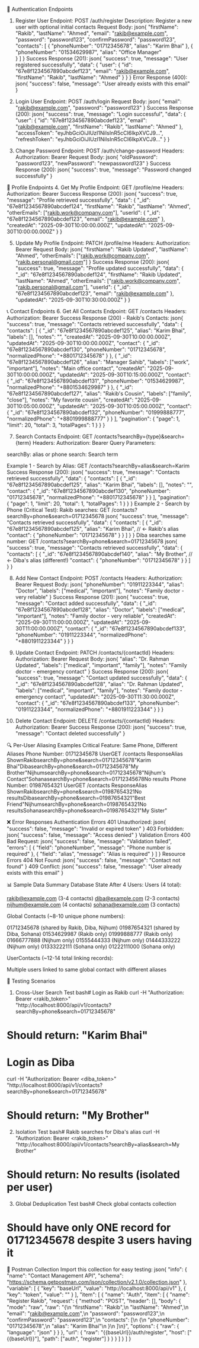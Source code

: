 🔐 Authentication Endpoints
1. Register User
Endpoint: POST /auth/register
Description: Register a new user with optional initial contacts
Request Body:
json{
  "firstName": "Rakib",
  "lastName": "Ahmed", 
  "email": "rakib@example.com",
  "password": "password123",
  "confirmPassword": "password123",
  "contacts": [
    {
      "phoneNumber": "01712345678",
      "alias": "Karim Bhai"
    },
    {
      "phoneNumber": "01534629987",
      "alias": "Office Manager"  
    }
  ]
}
Success Response (201):
json{
  "success": true,
  "message": "User registered successfully",
  "data": {
    "user": {
      "id": "67e8f1234567890abcdef123",
      "email": "rakib@example.com",
      "firstName": "Rakib",
      "lastName": "Ahmed"
    }
  }
}
Error Response (400):
json{
  "success": false,
  "message": "User already exists with this email"
}

2. Login User
Endpoint: POST /auth/login
Request Body:
json{
  "email": "rakib@example.com", 
  "password": "password123"
}
Success Response (200):
json{
  "success": true,
  "message": "Login successful",
  "data": {
    "user": {
      "id": "67e8f1234567890abcdef123",
      "email": "rakib@example.com",
      "firstName": "Rakib",
      "lastName": "Ahmed"
    },
    "accessToken": "eyJhbGciOiJIUzI1NiIsInR5cCI6IkpXVCJ9...",
    "refreshToken": "eyJhbGciOiJIUzI1NiIsInR5cCI6IkpXVCJ9..."
  }
}

3. Change Password
Endpoint: POST /auth/change-password
Headers: Authorization: Bearer <token>
Request Body:
json{
  "oldPassword": "password123",
  "newPassword": "newpassword123"
}
Success Response (200):
json{
  "success": true,
  "message": "Password changed successfully"
}

👤 Profile Endpoints
4. Get My Profile
Endpoint: GET /profile/me
Headers: Authorization: Bearer <token>
Success Response (200):
json{
  "success": true,
  "message": "Profile retrieved successfully",
  "data": {
    "_id": "67e8f1234567890abcdef124",
    "firstName": "Rakib",
    "lastName": "Ahmed", 
    "otherEmails": ["rakib.work@company.com"],
    "userId": {
      "_id": "67e8f1234567890abcdef123",
      "email": "rakib@example.com"
    },
    "createdAt": "2025-09-30T10:00:00.000Z",
    "updatedAt": "2025-09-30T10:00:00.000Z"
  }
}

5. Update My Profile
Endpoint: PATCH /profile/me
Headers: Authorization: Bearer <token>
Request Body:
json{
  "firstName": "Rakib Updated",
  "lastName": "Ahmed",
  "otherEmails": ["rakib.work@company.com", "rakib.personal@gmail.com"]
}
Success Response (200):
json{
  "success": true,
  "message": "Profile updated successfully", 
  "data": {
    "_id": "67e8f1234567890abcdef124",
    "firstName": "Rakib Updated",
    "lastName": "Ahmed",
    "otherEmails": ["rakib.work@company.com", "rakib.personal@gmail.com"],
    "userId": {
      "_id": "67e8f1234567890abcdef123", 
      "email": "rakib@example.com"
    },
    "updatedAt": "2025-09-30T10:30:00.000Z"
  }
}

📞 Contact Endpoints
6. Get All Contacts
Endpoint: GET /contacts
Headers: Authorization: Bearer <token>
Success Response (200) - Rakib's Contacts:
json{
  "success": true,
  "message": "Contacts retrieved successfully",
  "data": {
    "contacts": [
      {
        "_id": "67e8f1234567890abcdef125",
        "alias": "Karim Bhai",
        "labels": [],
        "notes": "",
        "createdAt": "2025-09-30T10:00:00.000Z",
        "updatedAt": "2025-09-30T10:00:00.000Z",
        "contact": {
          "_id": "67e8f1234567890abcdef130",
          "phoneNumber": "01712345678",
          "normalizedPhone": "+8801712345678"
        }
      },
      {
        "_id": "67e8f1234567890abcdef126", 
        "alias": "Manager Sahib",
        "labels": ["work", "important"],
        "notes": "Main office contact",
        "createdAt": "2025-09-30T10:00:00.000Z",
        "updatedAt": "2025-09-30T10:15:00.000Z", 
        "contact": {
          "_id": "67e8f1234567890abcdef131",
          "phoneNumber": "01534629987",
          "normalizedPhone": "+8801534629987"
        }
      },
      {
        "_id": "67e8f1234567890abcdef127",
        "alias": "Rakib's Cousin",
        "labels": ["family", "close"],
        "notes": "My favorite cousin",
        "createdAt": "2025-09-30T10:05:00.000Z",
        "updatedAt": "2025-09-30T10:05:00.000Z",
        "contact": {
          "_id": "67e8f1234567890abcdef132", 
          "phoneNumber": "01999888777",
          "normalizedPhone": "+8801999888777"
        }
      }
    ],
    "pagination": {
      "page": 1,
      "limit": 20,
      "total": 3,
      "totalPages": 1
    }
  }
}

7. Search Contacts
Endpoint: GET /contacts?searchBy={type}&search={term}
Headers: Authorization: Bearer <token>
Query Parameters:

searchBy: alias or phone
search: Search term

Example 1 - Search by Alias:
GET /contacts?searchBy=alias&search=Karim
Success Response (200):
json{
  "success": true,
  "message": "Contacts retrieved successfully",
  "data": {
    "contacts": [
      {
        "_id": "67e8f1234567890abcdef125",
        "alias": "Karim Bhai", 
        "labels": [],
        "notes": "",
        "contact": {
          "_id": "67e8f1234567890abcdef130",
          "phoneNumber": "01712345678",
          "normalizedPhone": "+8801712345678"
        }
      }
    ],
    "pagination": {
      "page": 1,
      "limit": 20,
      "total": 1,
      "totalPages": 1
    }
  }
}
Example 2 - Search by Phone (Critical Test):
Rakib searches: GET /contacts?searchBy=phone&search=01712345678
json{
  "success": true,
  "message": "Contacts retrieved successfully", 
  "data": {
    "contacts": [
      {
        "_id": "67e8f1234567890abcdef125",
        "alias": "Karim Bhai",  // ← Rakib's alias
        "contact": {
          "phoneNumber": "01712345678"
        }
      }
    ]
  }
}
Diba searches same number: GET /contacts?searchBy=phone&search=01712345678
json{
  "success": true,
  "message": "Contacts retrieved successfully",
  "data": {
    "contacts": [
      {
        "_id": "67e8f1234567890abcdef140", 
        "alias": "My Brother",  // ← Diba's alias (different!)
        "contact": {
          "phoneNumber": "01712345678" 
        }
      }
    ]
  }
}

8. Add New Contact
Endpoint: POST /contacts
Headers: Authorization: Bearer <token>
Request Body:
json{
  "phoneNumber": "01911223344",
  "alias": "Doctor",
  "labels": ["medical", "important"],
  "notes": "Family doctor - very reliable"
}
Success Response (201):
json{
  "success": true,
  "message": "Contact added successfully",
  "data": {
    "_id": "67e8f1234567890abcdef128",
    "alias": "Doctor", 
    "labels": ["medical", "important"],
    "notes": "Family doctor - very reliable",
    "createdAt": "2025-09-30T11:00:00.000Z",
    "updatedAt": "2025-09-30T11:00:00.000Z",
    "contact": {
      "_id": "67e8f1234567890abcdef133",
      "phoneNumber": "01911223344",
      "normalizedPhone": "+8801911223344"
    }
  }
}

9. Update Contact
Endpoint: PATCH /contacts/{contactId}
Headers: Authorization: Bearer <token>
Request Body:
json{
  "alias": "Dr. Rahman Updated",
  "labels": ["medical", "important", "family"],
  "notes": "Family doctor - emergency contact"
}
Success Response (200):
json{
  "success": true,
  "message": "Contact updated successfully",
  "data": {
    "_id": "67e8f1234567890abcdef128",
    "alias": "Dr. Rahman Updated",
    "labels": ["medical", "important", "family"], 
    "notes": "Family doctor - emergency contact",
    "updatedAt": "2025-09-30T11:30:00.000Z",
    "contact": {
      "_id": "67e8f1234567890abcdef133",
      "phoneNumber": "01911223344",
      "normalizedPhone": "+8801911223344"
    }
  }
}

10. Delete Contact
Endpoint: DELETE /contacts/{contactId}
Headers: Authorization: Bearer <token>
Success Response (200):
json{
  "success": true, 
  "message": "Contact deleted successfully"
}

🔍 Per-User Aliasing Examples
Critical Feature: Same Phone, Different Aliases
Phone Number: 01712345678
UserGET /contacts ResponseAlias ShownRakibsearchBy=phone&search=01712345678"Karim Bhai"DibasearchBy=phone&search=01712345678"My Brother"NijhumsearchBy=phone&search=01712345678"Nijhum's Contact"SohanasearchBy=phone&search=01712345678No results
Phone Number: 01987654321
UserGET /contacts ResponseAlias ShownRakibsearchBy=phone&search=01987654321No resultsDibasearchBy=phone&search=01987654321"Best Friend"NijhumsearchBy=phone&search=01987654321No resultsSohanasearchBy=phone&search=01987654321"My Sister"

❌ Error Responses
Authentication Errors
401 Unauthorized:
json{
  "success": false,
  "message": "Invalid or expired token"
}
403 Forbidden:
json{
  "success": false,
  "message": "Access denied"
}
Validation Errors
400 Bad Request:
json{
  "success": false,
  "message": "Validation failed",
  "errors": [
    {
      "field": "phoneNumber",
      "message": "Phone number is required"
    },
    {
      "field": "alias", 
      "message": "Alias is required"
    }
  ]
}
Resource Errors
404 Not Found:
json{
  "success": false,
  "message": "Contact not found"
}
409 Conflict:
json{
  "success": false,
  "message": "User already exists with this email"
}

📊 Sample Data Summary
Database State After 4 Users:
Users (4 total):

rakib@example.com (3-4 contacts)
diba@example.com (2-3 contacts)
nijhum@example.com (4 contacts)
sohana@example.com (3 contacts)

Global Contacts (~8-10 unique phone numbers):

01712345678 (shared by Rakib, Diba, Nijhum)
01987654321 (shared by Diba, Sohana)
01534629987 (Rakib only)
01999888777 (Rakib only)
01666777888 (Nijhum only)
01555444333 (Nijhum only)
01444333222 (Nijhum only)
01333222111 (Sohana only)
01222111000 (Sohana only)

UserContacts (~12-14 total linking records):

Multiple users linked to same global contact with different aliases


🧪 Testing Scenarios
1. Cross-User Search Test
bash# Login as Rakib
curl -H "Authorization: Bearer <rakib_token>" \
     "http://localhost:8000/api/v1/contacts?searchBy=phone&search=01712345678"
# Should return: "Karim Bhai"

# Login as Diba  
curl -H "Authorization: Bearer <diba_token>" \
     "http://localhost:8000/api/v1/contacts?searchBy=phone&search=01712345678"
# Should return: "My Brother"
2. Isolation Test
bash# Rakib searches for Diba's alias
curl -H "Authorization: Bearer <rakib_token>" \
     "http://localhost:8000/api/v1/contacts?searchBy=alias&search=My Brother"
# Should return: No results (isolated per user)
3. Global Deduplication Test
bash# Check global contacts collection
# Should have only ONE record for 01712345678 despite 3 users having it

🔗 Postman Collection
Import this collection for easy testing:
json{
  "info": {
    "name": "Contact Management API",
    "schema": "https://schema.getpostman.com/json/collection/v2.1.0/collection.json"
  },
  "variable": [
    {
      "key": "baseUrl",
      "value": "http://localhost:8000/api/v1"
    },
    {
      "key": "token",
      "value": ""
    }
  ],
  "item": [
    {
      "name": "Auth",
      "item": [
        {
          "name": "Register Rakib",
          "request": {
            "method": "POST",
            "header": [],
            "body": {
              "mode": "raw",
              "raw": "{\n  \"firstName\": \"Rakib\",\n  \"lastName\": \"Ahmed\",\n  \"email\": \"rakib@example.com\",\n  \"password\": \"password123\",\n  \"confirmPassword\": \"password123\",\n  \"contacts\": [\n    {\n      \"phoneNumber\": \"01712345678\",\n      \"alias\": \"Karim Bhai\"\n    }\n  ]\n}",
              "options": {
                "raw": {
                  "language": "json"
                }
              }
            },
            "url": {
              "raw": "{{baseUrl}}/auth/register",
              "host": ["{{baseUrl}}"],
              "path": ["auth", "register"]
            }
          }
        }
      ]
    }
  ]
}